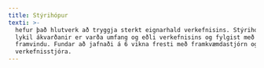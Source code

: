 ```yaml
---
title: Stýrihópur
texti: >-
  hefur það hlutverk að tryggja sterkt eignarhald verkefnisins. Stýrihópur tekur
  lykil ákvarðanir er varða umfang og eðli verkefnisins og fylgist með
  framvindu. Fundar að jafnaði á 6 vikna fresti með framkvæmdastjórn og
  verkefnisstjóra.
---
```


